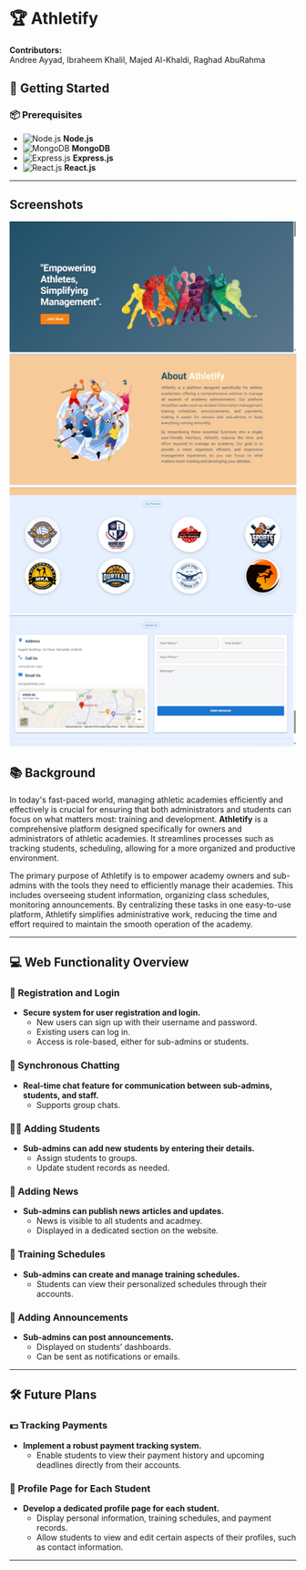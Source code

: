 # 🏆 Athletify

**Contributors:**  
Andree Ayyad, Ibraheem Khalil, Majed Al-Khaldi, Raghad AbuRahma

## 🚀 Getting Started

### 📦 Prerequisites

- ![Node.js](https://img.shields.io/badge/Node.js-43853D?style=for-the-badge&logo=node.js&logoColor=white) **Node.js**
- ![MongoDB](https://img.shields.io/badge/MongoDB-4EA94B?style=for-the-badge&logo=mongodb&logoColor=white) **MongoDB**
- ![Express.js](https://img.shields.io/badge/Express.js-404D59?style=for-the-badge) **Express.js**
- ![React.js](https://img.shields.io/badge/React.js-61DAFB?style=for-the-badge&logo=react&logoColor=black) **React.js**


---
## Screenshots



![Screenshot 1](https://github.com/ibrahim-ak/Athletify/blob/master/screenshot-1724584498676.png)
![Screenshot 2](https://github.com/ibrahim-ak/Athletify/blob/master/screenshot-1724584601776.png)
![Screenshot 1](https://github.com/ibrahim-ak/Athletify/blob/master/screenshot-1724584662880.png)
![Screenshot 1](https://github.com/ibrahim-ak/Athletify/blob/master/screenshot-1724584736213.png)

## 📚 Background

In today's fast-paced world, managing athletic academies efficiently and effectively is crucial for ensuring that both administrators and students can focus on what matters most: training and development. **Athletify** is a comprehensive platform designed specifically for owners and administrators of athletic academies. It streamlines processes such as tracking students, scheduling, allowing for a more organized and productive environment.

The primary purpose of Athletify is to empower academy owners and sub-admins with the tools they need to efficiently manage their academies. This includes overseeing student information, organizing class schedules, monitoring announcements. By centralizing these tasks in one easy-to-use platform, Athletify simplifies administrative work, reducing the time and effort required to maintain the smooth operation of the academy.

---

## 💻 Web Functionality Overview

### 🔐 Registration and Login
- **Secure system for user registration and login.**
  - New users can sign up with their username and password.
  - Existing users can log in.
  - Access is role-based, either for sub-admins or students.

### 💬 Synchronous Chatting
- **Real-time chat feature for communication between sub-admins, students, and staff.**
  - Supports group chats.

### 🧑‍🎓 Adding Students
- **Sub-admins can add new students by entering their details.**
  - Assign students to groups.
  - Update student records as needed.

### 📰 Adding News
- **Sub-admins can publish news articles and updates.**
  - News is visible to all students and acadmey.
  - Displayed in a dedicated section on the website.

### 📅 Training Schedules
- **Sub-admins can create and manage training schedules.**
  - Students can view their personalized schedules through their accounts.

### 📢 Adding Announcements
- **Sub-admins can post announcements.**
  - Displayed on students’ dashboards.
  - Can be sent as notifications or emails.

---

## 🛠️ Future Plans

### 💵 Tracking Payments
- **Implement a robust payment tracking system.**
  - Enable students to view their payment history and upcoming deadlines directly from their accounts.

### 👤 Profile Page for Each Student
- **Develop a dedicated profile page for each student.**
  - Display personal information, training schedules, and payment records.
  - Allow students to view and edit certain aspects of their profiles, such as contact information.
---

